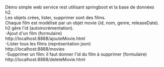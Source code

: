 Démo simple web service rest utilisant springboot et la base de données h2.<br />
Les objets crées, lister, supprimer sont des films.<br />
Chaque film est modélisé par un objet movie {id, nom, genre, releaseDate).<br />
h2 gère l'id (autoincrémentation).<br />
-Ajout d'un film (formulaire)<br />
  http://localhost:8888/ajouteMovie.html<br />
-Lister tous les films (représentation json)<br />
  http://localhost:8888/movies<br />
-Supprimer un film: il faut donner l'id du film à supprimer (formulaire)<br />
  http://localhost:8888/deleteMovie.html<br />

